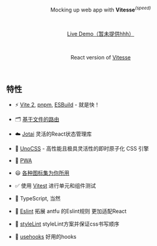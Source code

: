 <p align='center'>
Mocking up web app with <b>Vitesse</b><sup><em>(speed)</em></sup><br>
</p>

<br>

<p align='center'>
<a href="https://vitesse.netlify.app/">Live Demo（暂未提供hhh）</a>
</p>

<br>

<p align='center'>
React version of <a href="https://github.com/antfu/vitesse">  Vitesse</a>
</p>

<br>

## 特性

- ⚡️ [Vite 2](https://github.com/vitejs/vite), [pnpm](https://pnpm.js.org/), [ESBuild](https://github.com/evanw/esbuild) - 就是快！

- 🗂 [基于文件的路由](./src/pages)

- ☁️ [Jotai](https://jotai.org/docs/introduction) 灵活的React状态管理库

- 🎨 [UnoCSS](https://github.com/unocss/unocss) - 高性能且极具灵活性的即时原子化 CSS 引擎

- 📲 [PWA](https://github.com/antfu/vite-plugin-pwa)

- 😃 [各种图标集为你所用](https://github.com/antfu/unocss/tree/main/packages/preset-icons)

- ✅ 使用 [Vitest](http://vitest.dev/) 进行单元和组件测试

- 🦾 TypeScript, 当然

- 🎃 [Eslint](https://github.com/antfu/eslint-config/tree/main/packages/react) 拓展 antfu 的Eslint规则 更加适配React

- 💄 [styleLint](https://stylelint.io/) styleLint方案并保证css书写顺序

- 🎣 [usehooks](https://usehooks-ts.com/) 好用的hooks
